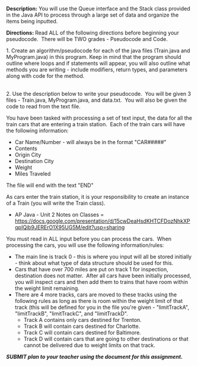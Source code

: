 <p><strong>Description:</strong> You will use the Queue interface and the Stack class provided in the Java API to process through a large set of data and organize the items being inputted.<br /><strong></strong></p>
<p><strong>Directions: </strong>Read ALL of the following directions before beginning your pseudocode.&nbsp; There will be TWO grades - Pseudocode and Code.</p>
<p>1. Create an algorithm/pseudocode for each of the java files (Train.java and MyProgram.java) in this program. Keep in mind that the program should outline where loops and if statements will appear, you will also outline what methods you are writing - include modifiers, return types, and parameters along with code for the method.</p>
<p><br />2. Use the description below to write your pseudocode.&nbsp; You will be given 3 files - Train.java, MyProgram.java, and data.txt.&nbsp; You will also be given the code to read from the text file.</p>
<p>You have been tasked with processing a set of text input, the data for all the train cars that are entering a train station.&nbsp; Each of the train cars will have the following information:</p>
<ul>
    <li>Car Name/Number - will always be in the format "CAR#####"</li>
    <li>Contents</li>
    <li>Origin City</li>
    <li>Destination City</li>
    <li>Weight</li>
    <li>Miles Traveled</li>
</ul>
<p>The file will end with the text "END"</p>
<p>As cars enter the train station, it is your responsibility to create an instance of a Train (you will write the Train class).&nbsp;</p>
<ul>
    <li>AP Java - Unit 2 Notes on Classes = <a class="inline_disabled" href="https://docs.google.com/presentation/d/15cwDeaHsdKHTCFDozNhkXPqpIQib9JERErO1X95UG5M/edit?usp=sharing" target="_blank" rel="noopener">https://docs.google.com/presentation/d/15cwDeaHsdKHTCFDozNhkXPqpIQib9JERErO1X95UG5M/edit?usp=sharing</a></li>
</ul>
<p>You must read in ALL input before you can process the cars.&nbsp; When processing the cars, you will use the following information/rules:</p>
<ul>
    <li><span>The main line is track 0 - this is where you input will all be stored initially - think about what type of data structure should be used for this.</span></li>
    <li><span>Cars that have over 700 miles are put on track 1 for inspection, destination does not matter.&nbsp; After all cars have been initially processed, you will inspect cars and then add them to trains that have room within the weight limit remaining.</span></li>
    <li><span>There are 4 more tracks, cars are moved to these tracks using the following rules as long as there is room within the weight limit of that track (this will be defined for you in the file you're given - "limitTrackA", "limitTrackB", "limitTrackC", and "limitTrackD".</span>
        <ul>
            <li><span>Track A contains only cars destined for Trenton. </span></li>
            <li><span>Track B will contain cars destined for Charlotte.</span></li>
            <li><span> Track C will contain cars destined for Baltimore. </span></li>
            <li><span>Track D will contain cars that are going to other destinations or that cannot be delivered due to weight limits on that track.</span></li>
        </ul>
    </li>
</ul>
<p><span><em><strong>SUBMIT plan to your teacher using the document for this assignment.</strong></em></span></p>
